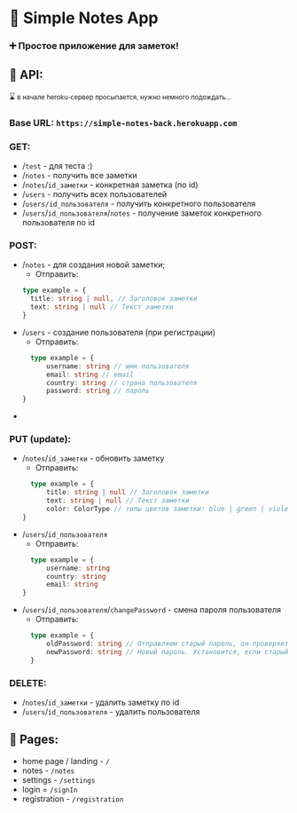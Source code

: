 # 📝 Simple Notes App

### ➕ Простое приложение для заметок!

## 🔗 API:

⌛ <small>в начале heroku-сервер просыпается, нужно немного подождать...</small>

### Base URL: `https://simple-notes-back.herokuapp.com`

### GET:

* /`test` - для теста :)
* /`notes` - получить все заметки
* /`notes`/`id_заметки` - конкретная заметка (по id)
* /`users` - получить всех пользователей
* /`users/id_пользователя` - получить конкретного пользователя
* /`users`/`id_пользователя`/`notes` - получение заметок конкретного пользователя по id

### POST:

* /`notes` - для создания новой заметки;
    * Отправить:
  ```typescript
  type example = {
    title: string | null, // Заголовок заметки
    text: string | null // Текст заметки
  }
    ```  
* /`users` - создание пользователя (при регистрации)
    * Отправить:
  ```typescript
    type example = {
        username: string // имя пользователя
        email: string // email
        country: string // страна пользователя
        password: string // пароль
  }
  ```
*

### PUT (update):

* /`notes`/`id_заметки` - обновить заметку
    * Отправить:
  ```typescript
    type example = {
        title: string | null // Заголовок заметки
        text: string | null // Текст заметки
        color: ColorType // типы цветов заметки: blue | green | violet | mustard | dark |default
  }
  ```
* /`users`/`id_пользователя`
    * Отправить:
  ```typescript
    type example = {
        username: string
        country: string
        email: string
  }
  ```
* /`users`/`id_пользователя`/`changePassword` - смена пароля пользователя
  * Отправить:
  ```typescript
    type example = {
        oldPassword: string // Отправляем старый пароль, он проверяется на беке
        newPassword: string // Новый пароль. Установится, если старый введене правильно
    }     
  ```

### DELETE:

* /`notes`/`id_заметки` - удалить заметку по id
* /`users`/`id_пользователя` - удалить пользователя

## 📃 Pages:

* home page / landing - `/`
* notes - `/notes`
* settings - `/settings`
* login = `/signIn`
* registration - `/registration`